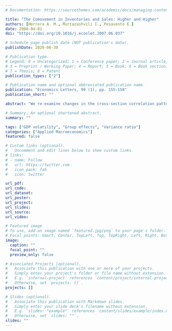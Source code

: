 ```yaml
---
# Documentation: https://sourcethemes.com/academic/docs/managing-content/

title: "The Comovement in Inventories and Sales: Higher and Higher"
authors: [Herrera A. M., Murtazashvili I., Pesavento E.]
date: 2008-04-01
doi: "https://doi.org/10.1016/j.econlet.2007.06.037"

# Schedule page publish date (NOT publication's date).
publishDate: 2020-06-30

# Publication type.
# Legend: 0 = Uncategorized; 1 = Conference paper; 2 = Journal article;
# 3 = Preprint / Working Paper; 4 = Report; 5 = Book; 6 = Book section;
# 7 = Thesis; 8 = Patent
publication_types: ["2"]

# Publication name and optional abbreviated publication name.
publication: "Economics Letters, 99 (1), pp. 155-158"
publication_short: ""

abstract: "We re-examine changes in the cross-section correlation pattern of sales and inventories using Ng's [Ng, S., 2006, Testing cross-section correlation in panel data using spacings, Journal of Business and Economic Statistics, 24 (1), 12–23] “uniform spacing” method, which permits the estimation of the number of correlated pairs and focuses on the conditional correlations. In contrast to the literature, we find that the correlation of shocks across industries increased after the ‘Great Moderation’."

# Summary. An optional shortened abstract.
summary: ""

tags: ["GDP volatility", "Group effects", "Variance ratio"]
categories: ["Applied Macroeconomics"]
featured: false

# Custom links (optional).
#   Uncomment and edit lines below to show custom links.
# links:
# - name: Follow
#   url: https://twitter.com
#   icon_pack: fab
#   icon: twitter

url_pdf: 
url_code:
url_dataset:
url_poster:
url_project:
url_slides:
url_source:
url_video:

# Featured image
# To use, add an image named `featured.jpg/png` to your page's folder. 
# Focal points: Smart, Center, TopLeft, Top, TopRight, Left, Right, BottomLeft, Bottom, BottomRight.
image:
  caption: ""
  focal_point: ""
  preview_only: false

# Associated Projects (optional).
#   Associate this publication with one or more of your projects.
#   Simply enter your project's folder or file name without extension.
#   E.g. `internal-project` references `content/project/internal-project/index.md`.
#   Otherwise, set `projects: []`.
projects: []

# Slides (optional).
#   Associate this publication with Markdown slides.
#   Simply enter your slide deck's filename without extension.
#   E.g. `slides: "example"` references `content/slides/example/index.md`.
#   Otherwise, set `slides: ""`.
slides: ""
---
```

